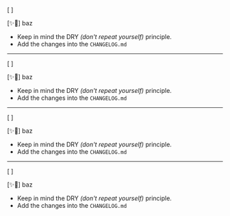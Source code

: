 [ ]

[✨🐣] baz

-   Keep in mind the DRY _(don't repeat yourself)_ principle.
-   Add the changes into the `CHANGELOG.md`

---

[ ]

[✨🐣] baz

-   Keep in mind the DRY _(don't repeat yourself)_ principle.
-   Add the changes into the `CHANGELOG.md`

---

[ ]

[✨🐣] baz

-   Keep in mind the DRY _(don't repeat yourself)_ principle.
-   Add the changes into the `CHANGELOG.md`

---

[ ]

[✨🐣] baz

-   Keep in mind the DRY _(don't repeat yourself)_ principle.
-   Add the changes into the `CHANGELOG.md`